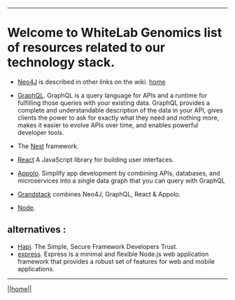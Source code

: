 **** 

# Welcome to WhiteLab Genomics list of resources related to our technology stack.

- [Neo4J](https://neo4j.com/) is described in other links on the wiki. [home](https://whitelabgx.github.io/home/)

- [GraphQL](https://graphql.org/). GraphQL is a query language for APIs and a runtime for fulfilling those queries with your existing data. GraphQL provides a complete and understandable description of the data in your API, gives clients the power to ask for exactly what they need and nothing more, makes it easier to evolve APIs over time, and enables powerful developer tools.

- The [Nest](https://nestjs.com/) framework.

- [React](https://reactjs.org/) A JavaScript library for building user interfaces.

- [Appolo](https://www.apollographql.com/). Simplify app development by combining APIs, databases, and microservices into a single data graph that you can query with GraphQL

- [Grandstack](https://grandstack.io/) combines Neo4J, GraphQL, React & Appolo. 

- [Node](https://nodejs.org/en/). 


## alternatives :

 - [Hapi](https://hapi.dev/). The Simple, Secure Framework
Developers Trust.
- [express](https://expressjs.com/fr/). Express is a minimal and flexible Node.js web application framework that provides a robust set of features for web and mobile applications. 



****
||[home](https://whitelabgx.github.io/home/)||
